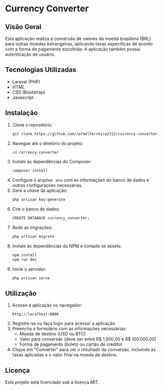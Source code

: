 # Currency Converter

## Visão Geral
Esta aplicação realiza a conversão de valores da moeda brasileira (BRL) para outras moedas estrangeiras, aplicando taxas específicas de acordo com a forma de pagamento escolhida. A aplicação também possui autenticação de usuário.

## Tecnologias Utilizadas
- Laravel (PHP)
- HTML
- CSS (Bootstrap)
- Javascript

## Instalação
1. Clone o repositório:
    ```bash
    git clone https://github.com/rafaelferreira2312/currency-converter.git
    ```
2. Navegue até o diretório do projeto:
    ```bash
    cd currency-converter
    ```
3. Instale as dependências do Composer:
    ```bash
    composer install
    ```
4. Configure o arquivo `.env` com as informações do banco de dados e outras configurações necessárias.
5. Gere a chave da aplicação:
    ```bash
    php artisan key:generate
    ```
6. Crie o banco de dados:
    ```bash
    CREATE DATABASE currency_converter;
    ```
7. Rode as migrações:
    ```bash
    php artisan migrate
    ```
8. Instale as dependências do NPM e compile os assets:
    ```bash
    npm install
    npm run dev
    ```
9. Inicie o servidor:
    ```bash
    php artisan serve
    ```

## Utilização
1. Acesse a aplicação no navegador:
    ```
    http://localhost:8000
    ```
2. Registre-se ou faça login para acessar a aplicação.
3. Preencha o formulário com as informações necessárias:
    - Moeda de destino (USD ou BTC)
    - Valor para conversão (deve ser entre R$ 1.000,00 e R$ 100.000,00)
    - Forma de pagamento (boleto ou cartão de crédito)
4. Clique em "Converter" para ver o resultado da conversão, incluindo as taxas aplicadas e o valor final na moeda de destino.

## Licença
Este projeto está licenciado sob a licença MIT.

